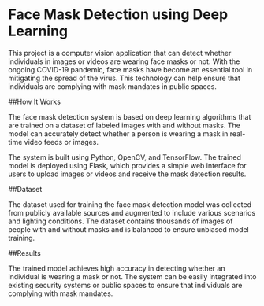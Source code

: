 # Face Mask Detection using Deep Learning
This project is a computer vision application that can detect whether individuals in images or videos are wearing face masks or not. With the ongoing COVID-19 pandemic, face masks have become an essential tool in mitigating the spread of the virus. This technology can help ensure that individuals are complying with mask mandates in public spaces.

##How It Works

The face mask detection system is based on deep learning algorithms that are trained on a dataset of labeled images with and without masks. The model can accurately detect whether a person is wearing a mask in real-time video feeds or images.

The system is built using Python, OpenCV, and TensorFlow. The trained model is deployed using Flask, which provides a simple web interface for users to upload images or videos and receive the mask detection results.

##Dataset

The dataset used for training the face mask detection model was collected from publicly available sources and augmented to include various scenarios and lighting conditions. The dataset contains thousands of images of people with and without masks and is balanced to ensure unbiased model training.

##Results

The trained model achieves high accuracy in detecting whether an individual is wearing a mask or not. The system can be easily integrated into existing security systems or public spaces to ensure that individuals are complying with mask mandates.
